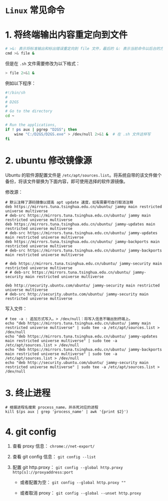 
# `Linux` 常见命令

# 1. 将终端输出内容重定向到文件

```bash
# >&: 表示将标准输出和标出错误重定向到 file 文件，最后的 &: 表示当前命令以后台的方式执行
cmd >& file &
```

但是在 `.sh` 文件需要修改为以下格式：

```bash
> file 2>&1 &
```

例如以下程序：

```bash
#!/bin/sh
#
# D2GS
#
# Go to the directory
cd ~

# Run the applications, 
if ! ps aux | pgrep "D2GS"; then
    wine "C:/D2GS/D2GS.exe" > /dev/null 2>&1 &  # 在 .sh 文件这样写
fi

```

# 2. ubuntu 修改镜像源

Ubuntu 的软件源配置文件是 `/etc/apt/sources.list`。将系统自带的该文件做个备份，将该文件替换为下面内容，即可使用选择的软件源镜像。

修改源：

```shell
# 默认注释了源码镜像以提高 apt update 速度，如有需要可自行取消注释
deb https://mirrors.tuna.tsinghua.edu.cn/ubuntu/ jammy main restricted universe multiverse
# deb-src https://mirrors.tuna.tsinghua.edu.cn/ubuntu/ jammy main restricted universe multiverse
deb https://mirrors.tuna.tsinghua.edu.cn/ubuntu/ jammy-updates main restricted universe multiverse
# deb-src https://mirrors.tuna.tsinghua.edu.cn/ubuntu/ jammy-updates main restricted universe multiverse
deb https://mirrors.tuna.tsinghua.edu.cn/ubuntu/ jammy-backports main restricted universe multiverse
# deb-src https://mirrors.tuna.tsinghua.edu.cn/ubuntu/ jammy-backports main restricted universe multiverse

# deb https://mirrors.tuna.tsinghua.edu.cn/ubuntu/ jammy-security main restricted universe multiverse
# # deb-src https://mirrors.tuna.tsinghua.edu.cn/ubuntu/ jammy-security main restricted universe multiverse

deb http://security.ubuntu.com/ubuntu/ jammy-security main restricted universe multiverse
# deb-src http://security.ubuntu.com/ubuntu/ jammy-security main restricted universe multiverse

```

写入文件：

```shell
# tee -a : 追加方式写入。> /dev/null：将写入信息不输出到终端上。
echo "deb https://mirrors.tuna.tsinghua.edu.cn/ubuntu/ jammy main restricted universe multiverse" | sudo tee -a /etc/apt/sources.list > /dev/null
echo "deb https://mirrors.tuna.tsinghua.edu.cn/ubuntu/ jammy-updates main restricted universe multiverse" | sudo tee -a /etc/apt/sources.list > /dev/null
echo "deb https://mirrors.tuna.tsinghua.edu.cn/ubuntu/ jammy-backports main restricted universe multiverse" | sudo tee -a /etc/apt/sources.list > /dev/null
echo "deb http://security.ubuntu.com/ubuntu/ jammy-security main restricted universe multiverse" | sudo tee -a /etc/apt/sources.list > /dev/null
```

# 3. 终止进程

```shell
# 根据进程名搜索 process_name，并杀死对应的进程
kill $(ps aux | grep 'process_name' | awk '{print $2}')
```

# 4. git config

1. 查看 proxy 信息：
`chrome://net-export/`

2. 查看 git config 信息：
`git config --list`

3. 配置 git http.proxy：
`git config --global http.proxy http[s]://proxyaddress:port`

   - 或者配置为空：
`git config --global http.proxy ""`

   - 或者取消 proxy：
`git config --global --unset http.proxy`
